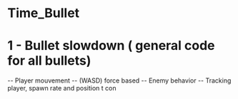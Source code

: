 # Time_Bullet

# 1 - Bullet slowdown ( general code for all bullets)
-- Player mouvement -- (WASD) force based
-- Enemy behavior -- Tracking player, spawn rate and position
t con
